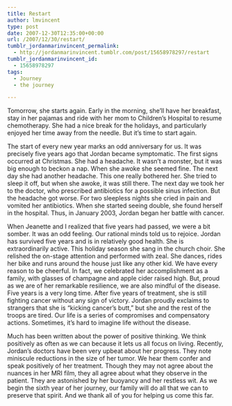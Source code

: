 ```yaml
---
title: Restart
author: lmvincent
type: post
date: 2007-12-30T12:35:00+00:00
url: /2007/12/30/restart/
tumblr_jordanmarinvincent_permalink:
  - http://jordanmarinvincent.tumblr.com/post/15658978297/restart
tumblr_jordanmarinvincent_id:
  - 15658978297
tags:
  - Journey
  - the journey

---
```

Tomorrow, she starts again. Early in the morning, she&rsquo;ll have her breakfast, stay in her pajamas and ride with her mom to Children&rsquo;s Hospital to resume chemotherapy. She had a nice break for the holidays, and particularly enjoyed her time away from the needle. But it&rsquo;s time to start again.<a name="more"></a>

The start of every new year marks an odd anniversary for us. It was precisely five years ago that Jordan became symptomatic. The first signs occurred at Christmas. She had a headache. It wasn&rsquo;t a monster, but it was big enough to beckon a nap. When she awoke she seemed fine. The next day she had another headache. This one really bothered her. She tried to sleep it off, but when she awoke, it was still there. The next day we took her to the doctor, who prescribed antibiotics for a possible sinus infection. But the headache got worse. For two sleepless nights she cried in pain and vomited her antibiotics. When she started seeing double, she found herself in the hospital. Thus, in January 2003, Jordan began her battle with cancer.

When Jeanette and I realized that five years had passed, we were a bit somber. It was an odd feeling. Our rational minds told us to rejoice. Jordan has survived five years and is in relatively good health. She is extraordinarily active. This holiday season she sang in the church choir. She relished the on-stage attention and performed with zeal. She dances, rides her bike and runs around the house just like any other kid. We have every reason to be cheerful. In fact, we celebrated her accomplishment as a family, with glasses of champagne and apple cider raised high. But, proud as we are of her remarkable resilience, we are also mindful of the disease. Five years is a very long time. After five years of treatment, she is still fighting cancer without any sign of victory. Jordan proudly exclaims to strangers that she is &ldquo;kicking cancer&rsquo;s butt,&rdquo; but she and the rest of the troops are tired. Our life is a series of compromises and compensatory actions. Sometimes, it&rsquo;s hard to imagine life without the disease.

Much has been written about the power of positive thinking. We think positively as often as we can because it lets us all focus on living. Recently, Jordan&rsquo;s doctors have been very upbeat about her progress. They note miniscule reductions in the size of her tumor. We hear them confer and speak positively of her treatment. Though they may not agree about the nuances in her MRI film, they all agree about what they observe in the patient. They are astonished by her buoyancy and her restless wit. As we begin the sixth year of her journey, our family will do all that we can to preserve that spirit. And we thank all of you for helping us come this far.

<div class="blogger-post-footer">
  <img loading="lazy" width="1" height="1" src="https://blogger.googleusercontent.com/tracker/9039099668816362935-2734269024882535466?l=jordansjourney2.blogspot.com" alt="" />
</div>